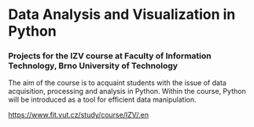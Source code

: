 # Data Analysis and Visualization in Python
### Projects for the IZV course at Faculty of Information Technology, Brno University of Technology

The aim of the course is to acquaint students with the issue of data acquisition, processing and analysis in Python. Within the course, Python will be introduced as a tool for efficient data manipulation.

https://www.fit.vut.cz/study/course/IZV/.en
